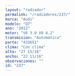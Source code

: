 ```yaml
---
layout: "radiador"
permalink: "/radiadores/237/"
marca: "Audi"
modelo: "Q7"
ano: "2012"
motor: "V6 3.0 V8 4.2"
transmision: "Automática"
parte: "433651"
clima: "Con clima"
alto: "27 15/16"
ancho: "22 11/16"
observaciones: ""
id: "237"
---
```


